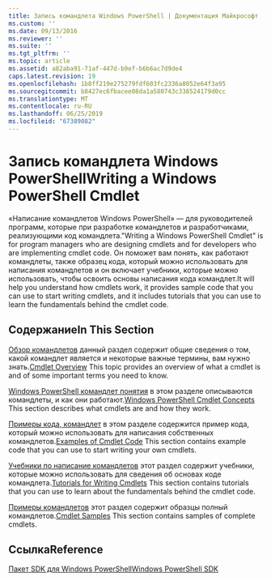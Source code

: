 ```yaml
---
title: Запись командлета Windows PowerShell | Документация Майкрософт
ms.custom: ''
ms.date: 09/13/2016
ms.reviewer: ''
ms.suite: ''
ms.tgt_pltfrm: ''
ms.topic: article
ms.assetid: a82aba91-71af-447d-b9ef-b6b6ac7d9de4
caps.latest.revision: 19
ms.openlocfilehash: 1b8ff219e275279fdf603fc2336a8052e64f3a95
ms.sourcegitcommit: b8427ec6fbacee08da1a580743c338524179d0cc
ms.translationtype: MT
ms.contentlocale: ru-RU
ms.lasthandoff: 06/25/2019
ms.locfileid: "67389082"
---
```

# <a name="writing-a-windows-powershell-cmdlet"></a><span data-ttu-id="97c31-102">Запись командлета Windows PowerShell</span><span class="sxs-lookup"><span data-stu-id="97c31-102">Writing a Windows PowerShell Cmdlet</span></span>

<span data-ttu-id="97c31-103">«Написание командлетов Windows PowerShell» — для руководителей программ, которые при разработке командлетов и разработчиками, реализующими код командлета.</span><span class="sxs-lookup"><span data-stu-id="97c31-103">"Writing a Windows PowerShell Cmdlet" is for program managers who are designing cmdlets and for developers who are implementing cmdlet code.</span></span> <span data-ttu-id="97c31-104">Он поможет вам понять, как работают командлеты, также образец кода, который можно использовать для написания командлетов и он включает учебники, которые можно использовать, чтобы освоить основы написания кода командлет.</span><span class="sxs-lookup"><span data-stu-id="97c31-104">It will help you understand how cmdlets work, it provides sample code that you can use to start writing cmdlets, and it includes tutorials that you can use to learn the fundamentals behind the cmdlet code.</span></span>

## <a name="in-this-section"></a><span data-ttu-id="97c31-105">Содержание</span><span class="sxs-lookup"><span data-stu-id="97c31-105">In This Section</span></span>

<span data-ttu-id="97c31-106">[Обзор командлетов](./cmdlet-overview.md) данный раздел содержит общие сведения о том, какой командлет является и некоторые важные термины, вам нужно знать.</span><span class="sxs-lookup"><span data-stu-id="97c31-106">[Cmdlet Overview](./cmdlet-overview.md) This topic provides an overview of what a cmdlet is and of some important terms you need to know.</span></span>

<span data-ttu-id="97c31-107">[Windows PowerShell командлет понятия](./windows-powershell-cmdlet-concepts.md) в этом разделе описываются командлеты, и как они работают.</span><span class="sxs-lookup"><span data-stu-id="97c31-107">[Windows PowerShell Cmdlet Concepts](./windows-powershell-cmdlet-concepts.md) This section describes what cmdlets are and how they work.</span></span>

<span data-ttu-id="97c31-108">[Примеры кода, командлет](./examples-of-cmdlet-code.md) в этом разделе содержится пример кода, который можно использовать для написания собственных командлетов.</span><span class="sxs-lookup"><span data-stu-id="97c31-108">[Examples of Cmdlet Code](./examples-of-cmdlet-code.md) This section contains example code that you can use to start writing your own cmdlets.</span></span>

<span data-ttu-id="97c31-109">[Учебники по написание командлетов](./tutorials-for-writing-cmdlets.md) этот раздел содержит учебники, которые можно использовать для сведения об основах коде командлета.</span><span class="sxs-lookup"><span data-stu-id="97c31-109">[Tutorials for Writing Cmdlets](./tutorials-for-writing-cmdlets.md) This section contains tutorials that you can use to learn about the fundamentals behind the cmdlet code.</span></span>

<span data-ttu-id="97c31-110">[Примеры командлетов](./cmdlet-samples.md) этот раздел содержит образцы полный командлетов.</span><span class="sxs-lookup"><span data-stu-id="97c31-110">[Cmdlet Samples](./cmdlet-samples.md) This section contains samples of complete cmdlets.</span></span>

## <a name="reference"></a><span data-ttu-id="97c31-111">Ссылка</span><span class="sxs-lookup"><span data-stu-id="97c31-111">Reference</span></span>

[<span data-ttu-id="97c31-112">Пакет SDK для Windows PowerShell</span><span class="sxs-lookup"><span data-stu-id="97c31-112">Windows PowerShell SDK</span></span>](../windows-powershell-reference.md)
